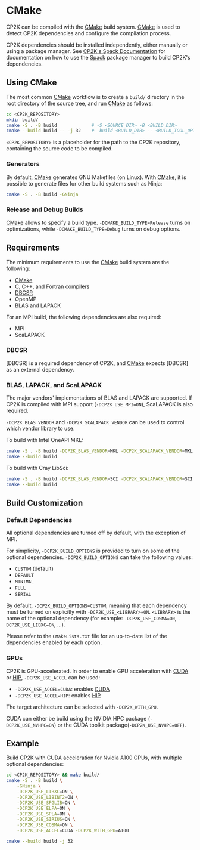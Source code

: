 # CMake

CP2K can be compiled with the [CMake] build system. [CMake] is used to detect CP2K dependencies and
configure the compilation process.

CP2K dependencies should be installed independently, either manually or using a package manager. See
[CP2K's Spack Documentation] for documentation on how to use the [Spack] package manager to build
CP2K's dependencies.

## Using CMake

The most common [CMake] workflow is to create a `build/` directory in the root directory of the
source tree, and run [CMake] as follows:

```bash
cd <CP2K_REPOSITORY>
mkdir build/
cmake -S . -B build             # -S <SOURCE_DIR> -B <BUILD_DIR>
cmake --build build -- -j 32    # -build <BUILD_DIR> -- <BUILD_TOOL_OPTIONS>
```

`<CP2K_REPOSITORY>` is a placeholder for the path to the CP2K repository, containing the source code
to be compiled.

### Generators

By default, [CMake] generates GNU Makefiles (on Linux). With [CMake], it is possible to generate
files for other build systems such as Ninja:

```bash
cmake -S . -B build -GNinja 
```

### Release and Debug Builds

[CMake] allows to specify a build type. `-DCMAKE_BUILD_TYPE=Release` turns on optimizations, while
`-DCMAKE_BUILD_TYPE=Debug` turns on debug options.

## Requirements

The minimum requirements to use the [CMake] build system are the following:

- [CMake]
- C, C++, and Fortran compilers
- [DBCSR]
- OpenMP
- BLAS and LAPACK

For an MPI build, the following dependencies are also required:

- MPI
- ScaLAPACK

### DBCSR

\[DBCSR\] is a required dependency of CP2K, and [CMake] expects \[DBCSR\] as an external dependency.

### BLAS, LAPACK, and ScaLAPACK

The major vendors' implementations of BLAS and LAPACK are supported. If CP2K is compiled with MPI
support (`-DCP2K_USE_MPI=ON`), ScaLAPACK is also required.

`-DCP2K_BLAS_VENDOR` and `-DCP2K_SCALAPACK_VENDOR` can be used to control which vendor library to
use.

To build with Intel OneAPI MKL:

```bash
cmake -S . -B build -DCP2K_BLAS_VENDOR=MKL -DCP2K_SCALAPACK_VENDOR=MKL
cmake --build build
```

To build with Cray LibSci:

```bash
cmake -S . -B build -DCP2K_BLAS_VENDOR=SCI -DCP2K_SCALAPACK_VENDOR=SCI
cmake --build build
```

## Build Customization

### Default Dependencies

All optional dependencies are turned off by default, with the exception of MPI.

For simplicity, `-DCP2K_BUILD_OPTIONS` is provided to turn on some of the optional dependencies.
`-DCP2K_BUILD_OPTIONS` can take the following values:

- `CUSTOM` (default)
- `DEFAULT`
- `MINIMAL`
- `FULL`
- `SERIAL`

By default, `-DCP2K_BUILD_OPTIONS=CUSTOM`, meaning that each dependency must be turned on explicitly
with `-DCP2K_USE_<LIBRARY>=ON`. `<LIBRARY>` is the name of the optional dependency (for example:
`-DCP2K_USE_COSMA=ON`, `-DCP2K_USE_LIBXC=ON`, ...).

Please refer to the `CMakeLists.txt` file for an up-to-date list of the dependencies enabled by each
option.

### GPUs

CP2K is GPU-accelerated. In order to enable GPU acceleration with [CUDA] or [HIP],
`-DCP2K_USE_ACCEL` can be used:

- `-DCP2K_USE_ACCEL=CUDA`: enables [CUDA]
- `-DCP2K_USE_ACCEL=HIP`: enables [HIP]

The target architecture can be selected with `-DCP2K_WITH_GPU`.

CUDA can either be build using the NVIDIA HPC package (`-DCP2K_USE_NVHPC=ON`) or the CUDA toolkit
package(`-DCP2K_USE_NVHPC=OFF`).


## Example

Build CP2K with CUDA acceleration for Nvidia A100 GPUs, with multiple optional dependencies:

```bash
cd <CP2K_REPOSITORY> && make build/
cmake -S . -B build \
    -GNinja \
    -DCP2K_USE_LIBXC=ON \
    -DCP2K_USE_LIBINT2=ON \
    -DCP2K_USE_SPGLIB=ON \
    -DCP2K_USE_ELPA=ON \
    -DCP2K_USE_SPLA=ON \
    -DCP2K_USE_SIRIUS=ON \
    -DCP2K_USE_COSMA=ON \
    -DCP2K_USE_ACCEL=CUDA -DCP2K_WITH_GPU=A100

cmake --build build -j 32
```

[cmake]: https://cmake.org
[cp2k's spack documentation]: https://packages.spack.io/package.html?name=cp2k
[cuda]: https://developer.nvidia.com/cuda-toolkit
[dbcsr]: https://cp2k.github.io/dbcsr/develop/
[hip]: https://rocm.docs.amd.com/projects/HIP/en/latest/
[spack]: https://spack.readthedocs.io/en/latest/
